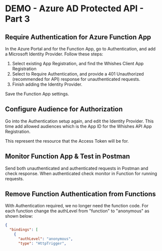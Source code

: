 # DEMO - Azure AD Protected API - Part 3

## Require Authentication for Azure Function App

In the Azure Portal and for the Function App, go to Authentication, and add a Microsoft Identity Provider. Follow these steps:

1. Select existing App Registration, and find the Whishes Client App Registration
1. Select to Require Authentication, and provide a 401 Unauthorized (recommended for API) response for unauthenticated requests.
1. Finish adding the Identity Provider.

Save the Function App settings.

## Configure Audience for Authorization

Go into the Authentication setup again, and edit the Identity Provider. This time add allowed audiences which is the App ID for the Whishes API App Registration. 

This represent the resource that the Access Token will be for.

## Monitor Function App & Test in Postman

Send both unauthenticated and authenticated requests in Postman and check response. When authenticated check monitor in Function for running requests.

## Remove Function Authentication from Functions

With Authentication required, we no longer need the function code. For each function change the authLevel from "function" to "anonymous" as shown below:

```json
{
  "bindings": [
    {
      "authLevel": "anonymous",
      "type": "HttpTrigger",
```
